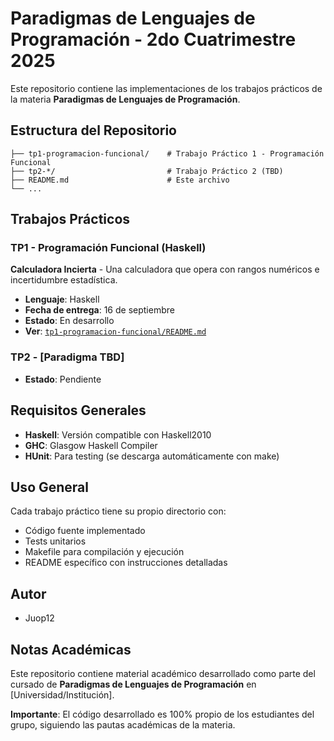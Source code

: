 # Paradigmas de Lenguajes de Programación - 2do Cuatrimestre 2025

Este repositorio contiene las implementaciones de los trabajos prácticos de la materia **Paradigmas de Lenguajes de Programación**.

## Estructura del Repositorio

```
├── tp1-programacion-funcional/    # Trabajo Práctico 1 - Programación Funcional
├── tp2-*/                         # Trabajo Práctico 2 (TBD)
├── README.md                      # Este archivo
└── ...
```

## Trabajos Prácticos

### TP1 - Programación Funcional (Haskell)
**Calculadora Incierta** - Una calculadora que opera con rangos numéricos e incertidumbre estadística.

- **Lenguaje**: Haskell
- **Fecha de entrega**: 16 de septiembre
- **Estado**: En desarrollo
- **Ver**: [`tp1-programacion-funcional/README.md`](tp1-programacion-funcional/README.md)

### TP2 - [Paradigma TBD]
- **Estado**: Pendiente

## Requisitos Generales

- **Haskell**: Versión compatible con Haskell2010
- **GHC**: Glasgow Haskell Compiler
- **HUnit**: Para testing (se descarga automáticamente con make)

## Uso General

Cada trabajo práctico tiene su propio directorio con:
- Código fuente implementado
- Tests unitarios
- Makefile para compilación y ejecución
- README específico con instrucciones detalladas

## Autor

- Juop12

## Notas Académicas

Este repositorio contiene material académico desarrollado como parte del cursado de **Paradigmas de Lenguajes de Programación** en [Universidad/Institución]. 

**Importante**: El código desarrollado es 100% propio de los estudiantes del grupo, siguiendo las pautas académicas de la materia.
